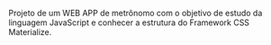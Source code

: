 Projeto de um WEB APP de metrônomo com o objetivo de estudo da linguagem JavaScript e conhecer a estrutura do Framework CSS Materialize.
